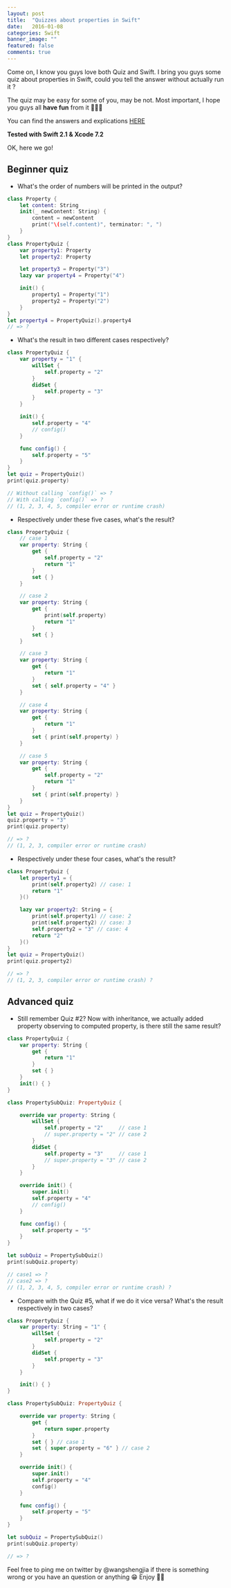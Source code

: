 ```yaml
---
layout: post
title:  "Quizzes about properties in Swift"
date:   2016-01-08
categories: Swift
banner_image: ""
featured: false
comments: true
---
```


Come on, I know you guys love both Quiz and Swift. I bring you guys some quiz about properties in Swift, could you tell the answer without actually run it ?

The quiz may be easy for some of you, may be not. Most important, I hope you guys all **have fun** from it 🎉🎉🍻

<!--more-->

You can find the answers and explications [HERE](http://www.allblue.me/swift/2016/01/08/quiz-answers)

**Tested with Swift 2.1 & Xcode 7.2**

OK, here we go!

## Beginner quiz

- What's the order of numbers will be printed in the output?

```swift
class Property {
    let content: String
    init(_ newContent: String) {
        content = newContent
        print("\(self.content)", terminator: ", ")
    }
}
class PropertyQuiz {
    var property1: Property
    let property2: Property

    let property3 = Property("3")
    lazy var property4 = Property("4")

    init() {
        property1 = Property("1")
        property2 = Property("2")
    }
}
let property4 = PropertyQuiz().property4
// => ?
```

- What's the result in two different cases respectively?

```swift
class PropertyQuiz {
    var property = "1" {
        willSet {
            self.property = "2"
        }
        didSet {
            self.property = "3"
        }
    }

    init() {
        self.property = "4"
        // config()
    }

    func config() {
        self.property = "5"
    }
}
let quiz = PropertyQuiz()
print(quiz.property)

// Without calling `config()` => ?
// With calling `config()` => ?
// (1, 2, 3, 4, 5, compiler error or runtime crash)
```

- Respectively under these five cases, what's the result?

```swift
class PropertyQuiz {
    // case 1
    var property: String {
        get {
            self.property = "2"
            return "1"
        }
        set { }
    }

    // case 2
    var property: String {
        get {
            print(self.property)
            return "1"
        }
        set { }
    }

    // case 3
    var property: String {
        get {
            return "1"
        }
        set { self.property = "4" }
    }

    // case 4
    var property: String {
        get {
            return "1"
        }
        set { print(self.property) }
    }

    // case 5
    var property: String {
        get {
            self.property = "2"
            return "1"
        }
        set { print(self.property) }
    }
}
let quiz = PropertyQuiz()
quiz.property = "3"
print(quiz.property)

// => ?
// (1, 2, 3, compiler error or runtime crash)
```

- Respectively under these four cases, what's the result?

```swift
class PropertyQuiz {
    let property1 = {
        print(self.property2) // case: 1
        return "1"
    }()

    lazy var property2: String = {
        print(self.property1) // case: 2
        print(self.property2) // case: 3
        self.property2 = "3" // case: 4
        return "2"
    }()
}
let quiz = PropertyQuiz()
print(quiz.property2)

// => ?
// (1, 2, 3, compiler error or runtime crash) ?
```

## Advanced quiz

- Still remember Quiz #2? Now with inheritance, we actually added property observing to computed property, is there still the same result?

```swift
class PropertyQuiz {
    var property: String {
        get {
            return "1"
        }
        set { }
    }
    init() { }
}

class PropertySubQuiz: PropertyQuiz {

    override var property: String {
        willSet {
            self.property = "2"     // case 1
            // super.property = "2" // case 2
        }
        didSet {
            self.property = "3"     // case 1
            // super.property = "3" // case 2
        }
    }

    override init() {
        super.init()
        self.property = "4"
        // config()
    }

    func config() {
        self.property = "5"
    }
}

let subQuiz = PropertySubQuiz()
print(subQuiz.property)

// case1 => ?
// case2 => ?
// (1, 2, 3, 4, 5, compiler error or runtime crash) ?
```

- Compare with the Quiz #5, what if we do it vice versa? What's the result respectively in two cases?

```swift
class PropertyQuiz {
    var property: String = "1" {
        willSet {
            self.property = "2"
        }
        didSet {
            self.property = "3"
        }
    }

    init() { }
}

class PropertySubQuiz: PropertyQuiz {

    override var property: String {
        get {
            return super.property
        }
        set { } // case 1
        set { super.property = "6" } // case 2
    }

    override init() {
        super.init()
        self.property = "4"
        config()
    }

    func config() {
        self.property = "5"
    }
}

let subQuiz = PropertySubQuiz()
print(subQuiz.property)

// => ?
```

Feel free to ping me on twitter by @wangshengjia if there is something wrong or you have an question or anything 😁
Enjoy 🎉🍻
